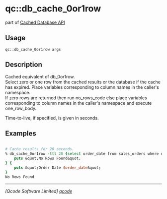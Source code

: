 qc::db_cache_0or1row
====================

part of [Cached Database API](../)

Usage
-----
`qc::db_cache_0or1row args`

Description
-----------
Cached equivalent of <proc>db_0or1row</proc>.<br>
    Select zero or one row from the cached results or the database if the cache has expired. Place variables corresponding to column names in the caller's namespace.<br>
    If zero rows are returned then run no_rows_code else place variables corresponding to column names in the caller's namespace and execute one_row_body.
    <p>
    Time-to-live, if specified, is given in seconds.

Examples
--------
```tcl

# Cache results for 20 seconds.
% db_cache_0or1row -ttl 20 {select order_date from sales_orders where order order_number=123} {
    puts &quot;No Rows Found&quot;
} {
    puts &quot;Order Date $order_date&quot;
}
No Rows Found

```

----------------------------------
*[Qcode Software Limited] [qcode]*

[qcode]: http://www.qcode.co.uk "Qcode Software"